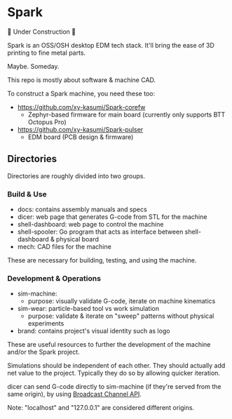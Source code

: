 # Spark

🚧 Under Construction 🚧

Spark is an OSS/OSH desktop EDM tech stack.
It'll bring the ease of 3D printing to fine metal parts.

Maybe. Someday.

This repo is mostly about software & machine CAD.

To construct a Spark machine, you need these too:
* https://github.com/xy-kasumi/Spark-corefw
  * Zephyr-based firmware for main board (currently only supports BTT Octopus Pro)
* https://github.com/xy-kasumi/Spark-pulser
  * EDM board (PCB design & firmware)

## Directories

Directories are roughly divided into two groups.

### Build & Use
* docs: contains assembly manuals and specs
* dicer: web page that generates G-code from STL for the machine
* shell-dashboard: web page to control the machine
* shell-spooler: Go program that acts as interface between shell-dashboard & physical board
* mech: CAD files for the machine

These are necessary for building, testing, and using the machine.

### Development & Operations
* sim-machine:
  * purpose: visually validate G-code, iterate on machine kinematics
* sim-wear: particle-based tool vs work simulation
  * purpose: validate & iterate on "sweep" patterns without physical experiments
* brand: contains project's visual identity such as logo

These are useful resources to further the development of the machine and/or the Spark project.

Simulations should be independent of each other.
They should actually add net value to the project.
Typically they do so by allowing quicker iteration.

dicer can send G-code directly to sim-machine (if they're served from the same origin),
by using [Broadcast Channel API](https://developer.mozilla.org/en-US/docs/Web/API/Broadcast_Channel_API).

Note: "localhost" and "127.0.0.1" are considered different origins.
